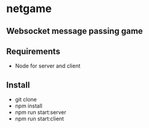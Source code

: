 # netgame
## Websocket message passing game

## Requirements
  - Node for server and client

## Install
  - git clone <this-repo-code-url>
  - npm install
  - npm run start:server
  - npm run start:client